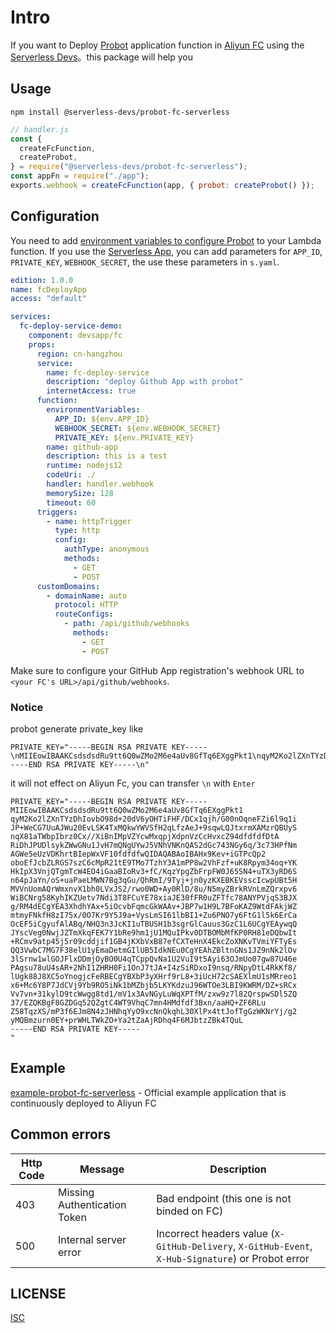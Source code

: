 # Intro
If you want to Deploy [Probot](https://probot.github.io/docs/deployment/) application function in [Aliyun FC](https://help.aliyun.com/product/50980.html) using the [Serverless Devs](https://github.com/Serverless-Devs/Serverless-Devs)。this package will help you

## Usage

```shell
npm install @serverless-devs/probot-fc-serverless
```

```javascript
// handler.js
const {
  createFcFunction,
  createProbot,
} = require("@serverless-devs/probot-fc-serverless");
const appFn = require("./app");
exports.webhook = createFcFunction(app, { probot: createProbot() });
```

## Configuration

You need to add [environment variables to configure Probot](https://probot.github.io/docs/configuration/) to your Lambda function. If you use the [Serverless App](https://app.serverless.com/), you can add parameters for `APP_ID`, `PRIVATE_KEY`, `WEBHOOK_SECRET`, the use these parameters in `s.yaml`.

```yml
edition: 1.0.0
name: fcDeployApp
access: "default"

services:
  fc-deploy-service-demo:
    component: devsapp/fc
    props:
      region: cn-hangzhou
      service:
        name: fc-deploy-service
        description: "deploy Github App with probot"
        internetAccess: true
      function:
        environmentVariables:
          APP_ID: ${env.APP_ID}
          WEBHOOK_SECRET: ${env.WEBHOOK_SECRET}
          PRIVATE_KEY: ${env.PRIVATE_KEY}
        name: github-app
        description: this is a test
        runtime: nodejs12
        codeUri: ./
        handler: handler.webhook
        memorySize: 128
        timeout: 60
      triggers:
        - name: httpTrigger
          type: http
          config:
            authType: anonymous
            methods:
              - GET
              - POST
      customDomains:
        - domainName: auto
          protocol: HTTP
          routeConfigs:
            - path: /api/github/webhooks
              methods:
                - GET
                - POST
```

Make sure to configure your GitHub App registration's webhook URL to `<your FC's URL>/api/github/webhooks`.

### Notice
probot generate private_key like
```
PRIVATE_KEY="-----BEGIN RSA PRIVATE KEY-----\nMIIEowIBAAKCsdsdsdRu9tt6Q0wZMo2M6e4aUv8GfTq6EXggPkt1\nqyM2Ko2lZXnTYzDhIovbO98d+20dV6yOHTiFHF/DCx1qjh/G00nOqneFZi6l9q1i\nJP+WeCG7UuAJWu20EvLSK4TxMQkwYWVSfH2qLfzAeJ+9sqwLQJtxrmXAMzrQBUyS\nnqX81aTWbpIbrz0Cx//XiBnIMpVZYcwMxqpjXdpnVzCcHvxcZ94dfdfdfDtA\nRiDhJPUDlsykZWwGNu1JvH7mQNgUYwJ5VNhVNKnQAS2dGc743NGy6q/3c73HPfNm\nAGWe5eUzVDKhrtBIepWxVF10fdfdfwQIDAQABAoIBAHx9Kev+iGTPcQp2\noboEfJcbZLRGS7szC6cMpR21tE9TMo7TzhY3A1mPP8w2VhFzf+uK8Rpym34oq+YK\nHkIpX3VnjQTgmTcW4EO4iGaaBIoRv3+fC/KqzYpgZbFrpFW0J65SN4+uTX3yRD6S\nn64pJaYn/oS+uaPaeLMWN7Bg3qGu/QhRmI/9Tyj+jn0yzKXEBKEVsscIcwpUBt5H\nMVVnUomAQrWmxnvX1bh0LVxJS2/rwo0WD+Ay0RlD/8u/N5myZBrkRVnLmZQrxpv6\nWiBCNrg58KyhIKZUetv7Ndi3T8FCuYE78xiaJE30fFR0uZFTfc78ANYPVjqS3BJX\ng/RM4dECgYEA3XhdhYAx+5iOcvbFqmcGkWAAv+JBP7w1H9L7BFoKAZ9WtdFAkjWZ\nmtmyFNkfH8zI75x/0O7Kr9Y5J9a+VysLmSI61lbBI1+Zu6PNO7y6FtG1l5k6ErCa\nOcEF5iCgyufAlABq/NHQ3n3JcKI1uTBUSH1b3sgrGlCauus3GzC1L6UCgYEAywqQ\nJYscVeg0NwjJZTmXkqFEK7Y1bRe9hm1jU1MQuIPkv0DTBOMbMfKP0RH81eDQbwIt\n+RCmv9atp45j5r09cddjif1GB4jKXbVxB87efCXTeHnX4EkcZoXNKvTVmiYFTyEs\nQQ3VwbC7MG7F38elU1yEmaDetmGIlUB5IdkNEu0CgYEAhZBltnGNs1JZ9nNk2lOv\n3lSrnw1wlGOJFlxDDmjOyBO0U4qTCppQvNa1U2VuI9t5Ayi63OJmUo07gw87U46e\nPAgsu78uU4sAR+2NhI1ZHRH0Fi1OnJ7tJA+I4zSiRDxoI9nsq/RNpyDtL4RkKf8/\nlUgk88J8XC5oYnogjcFeRBECgYBXbP3yXHrf9rL8+3iUcH72cSAEXlmU1sMRreo1\nx6+Mc6Y8P7JdCVj9Yb9RO5iNk1bMZbjb5LKYKdzuJ96WTOe3LBI9KWRM/DZ+sRCx\nVv7vn+31kylD9tcWwgg8td1/mV1x3AvNGyLuWqXPTfM/zxw9z7l82QrspwSDl5ZQ\n37/EZQKBgF8GZDGq52QZgtC4WT9VhqC7mn4HMdfdf3Bxn/aaHQ+ZF6RLu\nZ58TqzXS/mP3f6EJm8N4zJHNhqYyO9xcNnQkqhL30XlPx4ttJofTgGzWKNrYj/g2\nyMQBmzurn0EY+prWHLTWkZO+Ya2tZaAjRDhq4F6MJbtzZBk4TQuL\n-----END RSA PRIVATE KEY-----\n"
```
it will not effect on Aliyun Fc, you can transfer `\n` with `Enter`
```
PRIVATE_KEY="-----BEGIN RSA PRIVATE KEY-----
MIIEowIBAAKCsdsdsdRu9tt6Q0wZMo2M6e4aUv8GfTq6EXggPkt1
qyM2Ko2lZXnTYzDhIovbO98d+20dV6yOHTiFHF/DCx1qjh/G00nOqneFZi6l9q1i
JP+WeCG7UuAJWu20EvLSK4TxMQkwYWVSfH2qLfzAeJ+9sqwLQJtxrmXAMzrQBUyS
nqX81aTWbpIbrz0Cx//XiBnIMpVZYcwMxqpjXdpnVzCcHvxcZ94dfdfdfDtA
RiDhJPUDlsykZWwGNu1JvH7mQNgUYwJ5VNhVNKnQAS2dGc743NGy6q/3c73HPfNm
AGWe5eUzVDKhrtBIepWxVF10fdfdfwQIDAQABAoIBAHx9Kev+iGTPcQp2
oboEfJcbZLRGS7szC6cMpR21tE9TMo7TzhY3A1mPP8w2VhFzf+uK8Rpym34oq+YK
HkIpX3VnjQTgmTcW4EO4iGaaBIoRv3+fC/KqzYpgZbFrpFW0J65SN4+uTX3yRD6S
n64pJaYn/oS+uaPaeLMWN7Bg3qGu/QhRmI/9Tyj+jn0yzKXEBKEVsscIcwpUBt5H
MVVnUomAQrWmxnvX1bh0LVxJS2/rwo0WD+Ay0RlD/8u/N5myZBrkRVnLmZQrxpv6
WiBCNrg58KyhIKZUetv7Ndi3T8FCuYE78xiaJE30fFR0uZFTfc78ANYPVjqS3BJX
g/RM4dECgYEA3XhdhYAx+5iOcvbFqmcGkWAAv+JBP7w1H9L7BFoKAZ9WtdFAkjWZ
mtmyFNkfH8zI75x/0O7Kr9Y5J9a+VysLmSI61lbBI1+Zu6PNO7y6FtG1l5k6ErCa
OcEF5iCgyufAlABq/NHQ3n3JcKI1uTBUSH1b3sgrGlCauus3GzC1L6UCgYEAywqQ
JYscVeg0NwjJZTmXkqFEK7Y1bRe9hm1jU1MQuIPkv0DTBOMbMfKP0RH81eDQbwIt
+RCmv9atp45j5r09cddjif1GB4jKXbVxB87efCXTeHnX4EkcZoXNKvTVmiYFTyEs
QQ3VwbC7MG7F38elU1yEmaDetmGIlUB5IdkNEu0CgYEAhZBltnGNs1JZ9nNk2lOv
3lSrnw1wlGOJFlxDDmjOyBO0U4qTCppQvNa1U2VuI9t5Ayi63OJmUo07gw87U46e
PAgsu78uU4sAR+2NhI1ZHRH0Fi1OnJ7tJA+I4zSiRDxoI9nsq/RNpyDtL4RkKf8/
lUgk88J8XC5oYnogjcFeRBECgYBXbP3yXHrf9rL8+3iUcH72cSAEXlmU1sMRreo1
x6+Mc6Y8P7JdCVj9Yb9RO5iNk1bMZbjb5LKYKdzuJ96WTOe3LBI9KWRM/DZ+sRCx
Vv7vn+31kylD9tcWwgg8td1/mV1x3AvNGyLuWqXPTfM/zxw9z7l82QrspwSDl5ZQ
37/EZQKBgF8GZDGq52QZgtC4WT9VhqC7mn4HMdfdf3Bxn/aaHQ+ZF6RLu
Z58TqzXS/mP3f6EJm8N4zJHNhqYyO9xcNnQkqhL30XlPx4ttJofTgGzWKNrYj/g2
yMQBmzurn0EY+prWHLTWkZO+Ya2tZaAjRDhq4F6MJbtzZBk4TQuL
-----END RSA PRIVATE KEY-----
"
```


## Example
[example-probot-fc-serverless](https://github.com/Serverless-Devs/probot-aliyun-fc-serverless/tree/master/example) - Official example application that is continuously deployed to Aliyun FC


## Common errors

| Http Code | Message                      | Description                                                                                        |
| --------- | ---------------------------- | -------------------------------------------------------------------------------------------------- |
| 403       | Missing Authentication Token | Bad endpoint (this one is not binded on FC)                                                    |
| 500       | Internal server error        | Incorrect headers value (`X-GitHub-Delivery`, `X-GitHub-Event`, `X-Hub-Signature`) or Probot error |

## LICENSE

[ISC](LICENSE)
